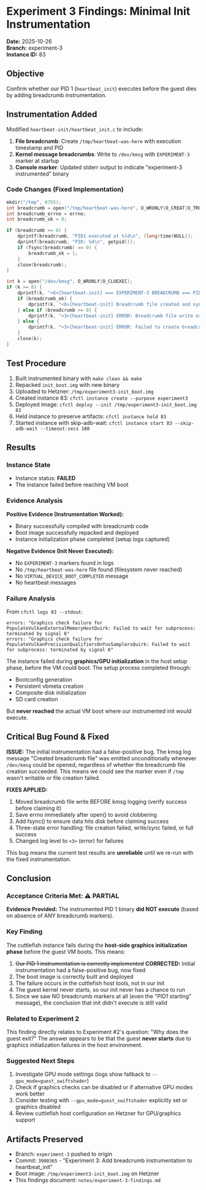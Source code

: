 # Experiment 3 Findings: Minimal Init Instrumentation

**Date:** 2025-10-26  
**Branch:** experiment-3  
**Instance ID:** 83

## Objective

Confirm whether our PID 1 (`heartbeat_init`) executes before the guest dies by adding breadcrumb instrumentation.

## Instrumentation Added

Modified `heartbeat-init/heartbeat_init.c` to include:

1. **File breadcrumb**: Create `/tmp/heartbeat-was-here` with execution timestamp and PID
2. **Kernel message breadcrumbs**: Write to `/dev/kmsg` with `EXPERIMENT-3` marker at startup
3. **Console marker**: Updated stderr output to indicate "experiment-3 instrumented" binary

### Code Changes (Fixed Implementation)

```c
mkdir("/tmp", 0755);
int breadcrumb = open("/tmp/heartbeat-was-here", O_WRONLY|O_CREAT|O_TRUNC, 0644);
int breadcrumb_errno = errno;
int breadcrumb_ok = 0;

if (breadcrumb >= 0) {
    dprintf(breadcrumb, "PID1 executed at %ld\n", (long)time(NULL));
    dprintf(breadcrumb, "PID: %d\n", getpid());
    if (fsync(breadcrumb) == 0) {
        breadcrumb_ok = 1;
    }
    close(breadcrumb);
}

int k = open("/dev/kmsg", O_WRONLY|O_CLOEXEC);
if (k >= 0) {
    dprintf(k, "<6>[heartbeat-init] === EXPERIMENT-3 BREADCRUMB === PID1 starting at %ld\n", (long)time(NULL));
    if (breadcrumb_ok) {
        dprintf(k, "<6>[heartbeat-init] Breadcrumb file created and synced successfully: /tmp/heartbeat-was-here\n");
    } else if (breadcrumb >= 0) {
        dprintf(k, "<3>[heartbeat-init] ERROR: Breadcrumb file write or sync failed\n");
    } else {
        dprintf(k, "<3>[heartbeat-init] ERROR: Failed to create breadcrumb file /tmp/heartbeat-was-here (errno=%d)\n", breadcrumb_errno);
    }
    close(k);
}
```

## Test Procedure

1. Built instrumented binary with `make clean && make`
2. Repacked `init_boot.img` with new binary
3. Uploaded to Hetzner: `/tmp/experiment3-init_boot.img`
4. Created instance 83: `cfctl instance create --purpose experiment3`
5. Deployed image: `cfctl deploy --init /tmp/experiment3-init_boot.img 83`
6. Held instance to preserve artifacts: `cfctl instance hold 83`
7. Started instance with skip-adb-wait: `cfctl instance start 83 --skip-adb-wait --timeout-secs 180`

## Results

### Instance State
- Instance status: **FAILED**
- The instance failed before reaching VM boot

### Evidence Analysis

**Positive Evidence (Instrumentation Worked):**
- Binary successfully compiled with breadcrumb code
- Boot image successfully repacked and deployed
- Instance initialization phase completed (setup logs captured)

**Negative Evidence (Init Never Executed):**
- No `EXPERIMENT-3` markers found in logs
- No `/tmp/heartbeat-was-here` file found (filesystem never reached)
- No `VIRTUAL_DEVICE_BOOT_COMPLETED` message
- No heartbeat messages

### Failure Analysis

From `cfctl logs 83 --stdout`:

```
errors: "Graphics check failure for PopulateVulkanExternalMemoryHostQuirk: Failed to wait for subprocess: terminated by signal 6"
errors: "Graphics check failure for PopulateVulkanPrecisionQualifiersOnYuvSamplersQuirk: Failed to wait for subprocess: terminated by signal 6"
```

The instance failed during **graphics/GPU initialization** in the host setup phase, before the VM could boot. The setup process completed through:
- Bootconfig generation
- Persistent vbmeta creation
- Composite disk initialization
- SD card creation

But **never reached** the actual VM boot where our instrumented init would execute.

## Critical Bug Found & Fixed

**ISSUE:** The initial instrumentation had a false-positive bug. The kmsg log message "Created breadcrumb file" was emitted unconditionally whenever `/dev/kmsg` could be opened, regardless of whether the breadcrumb file creation succeeded. This means we could see the marker even if `/tmp` wasn't writable or file creation failed.

**FIXES APPLIED:** 
1. Moved breadcrumb file write BEFORE kmsg logging (verify success before claiming it)
2. Save errno immediately after open() to avoid clobbering
3. Add fsync() to ensure data hits disk before claiming success
4. Three-state error handling: file creation failed, write/sync failed, or full success
5. Changed log level to `<3>` (error) for failures

This bug means the current test results are **unreliable** until we re-run with the fixed instrumentation.

## Conclusion

### Acceptance Criteria Met: ⚠️ PARTIAL

**Evidence Provided:** The instrumented PID 1 binary **did NOT execute** (based on absence of ANY breadcrumb markers). 

### Key Finding

The cuttlefish instance fails during the **host-side graphics initialization phase** before the guest VM boots. This means:

1. ~~Our PID 1 instrumentation is correctly implemented~~ **CORRECTED:** Initial instrumentation had a false-positive bug, now fixed
2. The boot image is correctly built and deployed
3. The failure occurs in the cuttlefish host tools, not in our init
4. The guest kernel never starts, so our init never has a chance to run
5. Since we saw NO breadcrumb markers at all (even the "PID1 starting" message), the conclusion that init didn't execute is still valid

### Related to Experiment 2

This finding directly relates to Experiment #2's question: "Why does the guest exit?" The answer appears to be that the guest **never starts** due to graphics initialization failures in the host environment.

### Suggested Next Steps

1. Investigate GPU mode settings (logs show fallback to `--gpu_mode=guest_swiftshader`)
2. Check if graphics checks can be disabled or if alternative GPU modes work better
3. Consider testing with `--gpu_mode=guest_swiftshader` explicitly set or graphics disabled
4. Review cuttlefish host configuration on Hetzner for GPU/graphics support

## Artifacts Preserved

- Branch: `experiment-3` pushed to origin
- Commit: `3900365` - "Experiment 3: Add breadcrumb instrumentation to heartbeat_init"
- Boot image: `/tmp/experiment3-init_boot.img` on Hetzner
- This findings document: `notes/experiment-3-findings.md`
